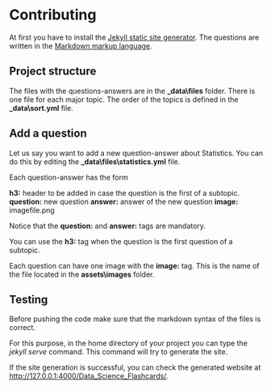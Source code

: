 # Contributing

At first you have to install the [Jekyll static site generator](https://jekyllrb.com/). The questions are written in the [Markdown markup language](https://en.wikipedia.org/wiki/Markdown).

## Project structure
The files with the questions-answers are in the **_data\files** folder. There is one file for each major topic. The order of the topics is defined in the **_data\sort.yml** file.

## Add a question
Let us say you want to add a new question-answer about Statistics. You can do this by editing the **_data\files\statistics.yml** file. 

Each question-answer has the form

**h3:** header to be added in case the question is the first of a subtopic.
**question:** new question
**answer:** answer of the new question
**image:** imagefile.png

Notice that the **question:** and **answer:** tags are mandatory.

You can use the **h3:** tag when the question is the first question of a subtopic.

Each question can have one image with the **image:** tag. This is the name of the file located in the **assets\images** folder.

## Testing 
Before pushing the code make sure that the markdown syntax of the files is correct. 

For this purpose, in the home directory of your project you can type the *jekyll serve* command. This command will try to generate the site. 

If the site generation is successful, you can check the generated website at http://127.0.0.1:4000/Data_Science_Flashcards/.